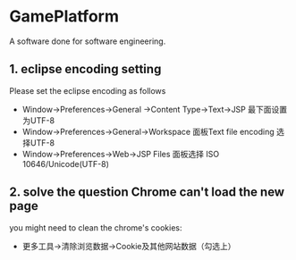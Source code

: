 # GamePlatform
A software done for software engineering.

## 1. eclipse encoding setting

Please set the eclipse encoding as follows

- Window->Preferences->General ->Content Type->Text->JSP 最下面设置为UTF-8
- Window->Preferences->General->Workspace   面板Text file encoding 选择UTF-8
- Window->Preferences->Web->JSP Files 面板选择 ISO 10646/Unicode(UTF-8)

## 2. solve the question Chrome can't load the new page

you might need to clean the chrome's cookies:

- 更多工具->清除浏览数据->Cookie及其他网站数据（勾选上）
